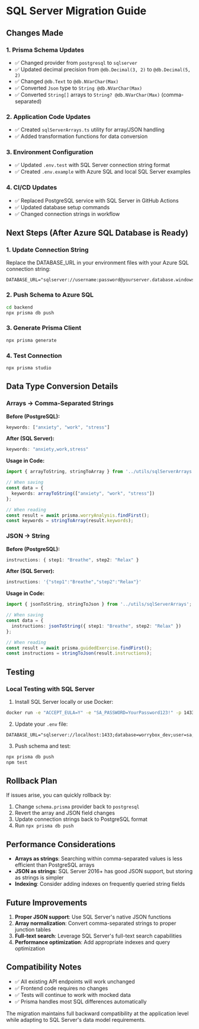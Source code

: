 # SQL Server Migration Guide

## Changes Made

### 1. Prisma Schema Updates
- ✅ Changed provider from `postgresql` to `sqlserver`
- ✅ Updated decimal precision from `@db.Decimal(3, 2)` to `@db.Decimal(5, 2)`
- ✅ Changed `@db.Text` to `@db.NVarChar(Max)`
- ✅ Converted `Json` type to `String @db.NVarChar(Max)`
- ✅ Converted `String[]` arrays to `String? @db.NVarChar(Max)` (comma-separated)

### 2. Application Code Updates
- ✅ Created `sqlServerArrays.ts` utility for array/JSON handling
- ✅ Added transformation functions for data conversion

### 3. Environment Configuration
- ✅ Updated `.env.test` with SQL Server connection string format
- ✅ Created `.env.example` with Azure SQL and local SQL Server examples

### 4. CI/CD Updates
- ✅ Replaced PostgreSQL service with SQL Server in GitHub Actions
- ✅ Updated database setup commands
- ✅ Changed connection strings in workflow

## Next Steps (After Azure SQL Database is Ready)

### 1. Update Connection String
Replace the DATABASE_URL in your environment files with your Azure SQL connection string:

```env
DATABASE_URL="sqlserver://username:password@yourserver.database.windows.net:1433;database=worrybox;encrypt=true;trustServerCertificate=false;hostNameInCertificate=*.database.windows.net;loginTimeout=30"
```

### 2. Push Schema to Azure SQL
```bash
cd backend
npx prisma db push
```

### 3. Generate Prisma Client
```bash
npx prisma generate
```

### 4. Test Connection
```bash
npx prisma studio
```

## Data Type Conversion Details

### Arrays → Comma-Separated Strings
**Before (PostgreSQL):**
```typescript
keywords: ["anxiety", "work", "stress"]
```

**After (SQL Server):**
```typescript
keywords: "anxiety,work,stress"
```

**Usage in Code:**
```typescript
import { arrayToString, stringToArray } from '../utils/sqlServerArrays';

// When saving
const data = {
  keywords: arrayToString(["anxiety", "work", "stress"])
};

// When reading
const result = await prisma.worryAnalysis.findFirst();
const keywords = stringToArray(result.keywords);
```

### JSON → String
**Before (PostgreSQL):**
```typescript
instructions: { step1: "Breathe", step2: "Relax" }
```

**After (SQL Server):**
```typescript
instructions: '{"step1":"Breathe","step2":"Relax"}'
```

**Usage in Code:**
```typescript
import { jsonToString, stringToJson } from '../utils/sqlServerArrays';

// When saving
const data = {
  instructions: jsonToString({ step1: "Breathe", step2: "Relax" })
};

// When reading
const result = await prisma.guidedExercise.findFirst();
const instructions = stringToJson(result.instructions);
```

## Testing

### Local Testing with SQL Server
1. Install SQL Server locally or use Docker:
```bash
docker run -e "ACCEPT_EULA=Y" -e "SA_PASSWORD=YourPassword123!" -p 1433:1433 -d mcr.microsoft.com/mssql/server:2022-latest
```

2. Update your `.env` file:
```env
DATABASE_URL="sqlserver://localhost:1433;database=worrybox_dev;user=sa;password=YourPassword123!;encrypt=true;trustServerCertificate=true"
```

3. Push schema and test:
```bash
npx prisma db push
npm test
```

## Rollback Plan

If issues arise, you can quickly rollback by:

1. Change `schema.prisma` provider back to `postgresql`
2. Revert the array and JSON field changes
3. Update connection strings back to PostgreSQL format
4. Run `npx prisma db push`

## Performance Considerations

- **Arrays as strings**: Searching within comma-separated values is less efficient than PostgreSQL arrays
- **JSON as strings**: SQL Server 2016+ has good JSON support, but storing as strings is simpler
- **Indexing**: Consider adding indexes on frequently queried string fields

## Future Improvements

1. **Proper JSON support**: Use SQL Server's native JSON functions
2. **Array normalization**: Convert comma-separated strings to proper junction tables
3. **Full-text search**: Leverage SQL Server's full-text search capabilities
4. **Performance optimization**: Add appropriate indexes and query optimization

## Compatibility Notes

- ✅ All existing API endpoints will work unchanged
- ✅ Frontend code requires no changes
- ✅ Tests will continue to work with mocked data
- ✅ Prisma handles most SQL differences automatically

The migration maintains full backward compatibility at the application level while adapting to SQL Server's data model requirements.